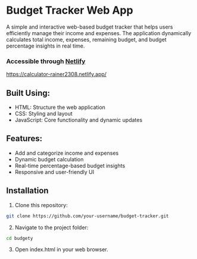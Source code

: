 # Budget Tracker Web App

A simple and interactive web-based budget tracker that helps users efficiently manage their income and expenses. The application dynamically calculates total income, expenses, remaining budget, and budget percentage insights in real time.

### **Accessible through [Netlify](https://calculator-rainer2308.netlify.app/)**
https://calculator-rainer2308.netlify.app/

## **Built Using:**
- HTML: Structure the web application
- CSS: Styling and layout
- JavaScript: Core functionality and dynamic updates

## **Features:**
- Add and categorize income and expenses
- Dynamic budget calculation
- Real-time percentage-based budget insights
- Responsive and user-friendly UI

## **Installation**
1. Clone this repository:
```bash
git clone https://github.com/your-username/budget-tracker.git
```
2. Navigate to the project folder:
```bash
cd budgety
```
3. Open index.html in your web browser.
